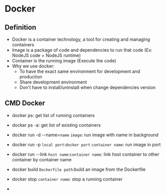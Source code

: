 # Docker

## Definition

- Docker is a container technology, a tool for creating and managing containers
- Image is a package of code and dependencies to run that code (Ex: NodeJS code + NodeJS runtime)
- Container is the running image (Execute the code)
- Why we use docker:
  - To have the exact same environment for development and production
  - Share development environment
  - Don't have to install/uninstall when change dependencies version

## CMD Docker

- docker ps: get list of running containers
- docker ps -a: get list of existing containers

- docker run -d --name=`name` `image`: run image with name in background
- docker run -p `local port`:`docker port` `container name`: run image in port
- docker run --link `host name`:`container name`: link host container to other container by container name

- docker build `Dockerfile path`:build an image from the Dockerfile

- docker stop `container name`: stop a running container
- 
